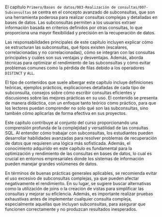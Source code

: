 El capítulo `Primero/Bases de datos/003-Realización de consultas/007-Subconsultas` se centra en el concepto avanzado de subconsultas, que son una herramienta poderosa para realizar consultas complejas y detalladas en bases de datos. Las subconsultas permiten a los usuarios extraer información basada en criterios definidos por otras consultas, lo que proporciona una mayor flexibilidad y precisión en la recuperación de datos.

Las responsabilidades principales de este capítulo incluyen explicar cómo se estructuran las subconsultas, qué tipos existen (escalares, correlacionadas y no correlacionadas), cómo se integran con las consultas principales y cuáles son sus ventajas y desventajas. Además, aborda técnicas para optimizar el rendimiento de las subconsultas y cómo evitar problemas comunes como la pérdida de filas debido a los operadores `DISTINCT` y `ALL`.

El tipo de contenidos que suele albergar este capítulo incluye definiciones teóricas, ejemplos prácticos, explicaciones detalladas de cada tipo de subconsulta, consejos sobre cómo escribir consultas eficientes y discusiones sobre las mejores prácticas en su uso. El contenido se presenta de manera didáctica, con un enfoque tanto teórico como práctico, para que los lectores puedan comprender no solo qué son las subconsultas, sino también cómo aplicarlas de forma efectiva en sus proyectos.

Este capítulo contribuye al conjunto del curso proporcionando una comprensión profunda de la complejidad y versatilidad de las consultas SQL. Al entender cómo trabajar con subconsultas, los estudiantes pueden desarrollar habilidades avanzadas para resolver problemas de recuperación de datos que requieren una lógica más sofisticada. Además, el conocimiento adquirido en este capítulo es fundamental para la optimización y rendimiento de las consultas en bases de datos, lo cual es crucial en entornos empresariales donde los sistemas de información pueden manejar grandes volúmenes de datos.

En términos de buenas prácticas generales aplicables, se recomienda evitar el uso excesivo de subconsultas complejas, ya que pueden afectar negativamente el rendimiento. En su lugar, se sugiere buscar alternativas como la utilización de joins o la creación de vistas para simplificar las consultas y mejorar su eficiencia. Además, es importante realizar pruebas exhaustivas antes de implementar cualquier consulta compleja, especialmente aquellas que incluyan subconsultas, para asegurar que funcionen correctamente y no produzcan resultados inesperados.
